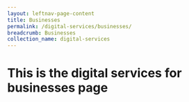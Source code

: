 ```yaml
---
layout: leftnav-page-content
title: Businesses
permalink: /digital-services/businesses/
breadcrumb: Businesses
collection_name: digital-services
---
```

# This is the digital services for businesses page
